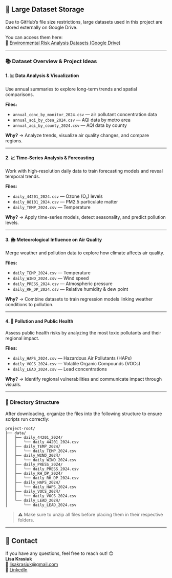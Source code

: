 ## 📁 Large Dataset Storage

Due to GitHub’s file size restrictions, large datasets used in this project are stored externally on Google Drive.

You can access them here:  
🔗 [Environmental Risk Analysis Datasets (Google Drive)](https://drive.google.com/drive/folders/1BlGL7_Ox9wynv0ihNV6qp8GFndNqJ75A?usp=drive_link)

---

### 📚 Dataset Overview & Project Ideas

#### 1. 📊 **Data Analysis & Visualization**
Use annual summaries to explore long-term trends and spatial comparisons.

**Files:**
- `annual_conc_by_monitor_2024.csv` — air pollutant concentration data
- `annual_aqi_by_cbsa_2024.csv` — AQI data by metro area
- `annual_aqi_by_county_2024.csv` — AQI data by county

**Why?** → Analyze trends, visualize air quality changes, and compare regions.

---

#### 2. 📈 **Time-Series Analysis & Forecasting**
Work with high-resolution daily data to train forecasting models and reveal temporal trends.

**Files:**
- `daily_44201_2024.csv` — Ozone (O₃) levels
- `daily_88101_2024.csv` — PM2.5 particulate matter
- `daily_TEMP_2024.csv` — Temperature

**Why?** → Apply time-series models, detect seasonality, and predict pollution levels.

---

#### 3. 🌦️ **Meteorological Influence on Air Quality**
Merge weather and pollution data to explore how climate affects air quality.

**Files:**
- `daily_TEMP_2024.csv` — Temperature
- `daily_WIND_2024.csv` — Wind speed
- `daily_PRESS_2024.csv` — Atmospheric pressure
- `daily_RH_DP_2024.csv` — Relative humidity & dew point

**Why?** → Combine datasets to train regression models linking weather conditions to pollution.

---

#### 4. 🏥 **Pollution and Public Health**
Assess public health risks by analyzing the most toxic pollutants and their regional impact.

**Files:**
- `daily_HAPS_2024.csv` — Hazardous Air Pollutants (HAPs)
- `daily_VOCS_2024.csv` — Volatile Organic Compounds (VOCs)
- `daily_LEAD_2024.csv` — Lead concentrations

**Why?** → Identify regional vulnerabilities and communicate impact through visuals.

---

### 📁 Directory Structure

After downloading, organize the files into the following structure to ensure scripts run correctly:

```
project-root/
├── data/
│   ├── daily_44201_2024/
│   │   └── daily_44201_2024.csv
│   ├── daily_TEMP_2024/
│   │   └── daily_TEMP_2024.csv
│   ├── daily_WIND_2024/
│   │   └── daily_WIND_2024.csv
│   ├── daily_PRESS_2024/
│   │   └── daily_PRESS_2024.csv
│   ├── daily_RH_DP_2024/
│   │   └── daily_RH_DP_2024.csv
│   ├── daily_HAPS_2024/
│   │   └── daily_HAPS_2024.csv
│   ├── daily_VOCS_2024/
│   │   └── daily_VOCS_2024.csv
│   └── daily_LEAD_2024/
│       └── daily_LEAD_2024.csv
```

> ⚠️ Make sure to unzip all files before placing them in their respective folders.

---

## 📩 Contact

If you have any questions, feel free to reach out! 😊  
**Lisa Krasiuk**  
📧 [lisakrasiuk@gmail.com](mailto:lisakrasiuk@gmail.com)  
🔗 [LinkedIn](https://www.linkedin.com/in/lisa-krasiuk-84092a302/)
